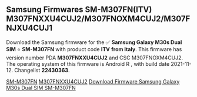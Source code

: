 <h2>Samsung Firmwares SM-M307FN(ITV) M307FNXXU4CUJ2/M307FNOXM4CUJ2/M307FNJXU4CUJ1</h2>
Download the Samsung firmware for the ✅ <strong>Samsung Galaxy M30s Dual SIM </strong> ⭐ <strong>SM-M307FN</strong> with product code <strong>ITV</strong> <strong> from Italy</strong>. This firmware has version number PDA <strong>M307FNXXU4CUJ2</strong> and CSC M307FNOXM4CUJ2. The operating system of this firmware is Android R , with build date 2021-11-12. Changelist <strong>22430363</strong>.


[SM-M307FN](https://samfirm.shop/samsung/model/SM-M307FN)
[M307FNXXU4CUJ2](https://samfirm.shop/samsung/pda/M307FNXXU4CUJ2)
[Download Firmware Samsung Galaxy M30s Dual SIM SM-M307FN](https://samfirm.shop/samsung/firmware/474178)
